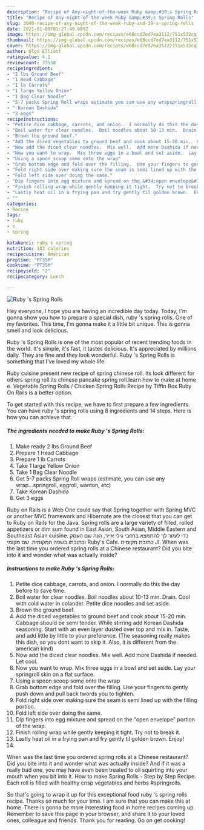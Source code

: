 ```yaml
---
description: "Recipe of Any-night-of-the-week Ruby &amp;#39;s Spring Rolls"
title: "Recipe of Any-night-of-the-week Ruby &amp;#39;s Spring Rolls"
slug: 3040-recipe-of-any-night-of-the-week-ruby-and-39-s-spring-rolls
date: 2021-01-09T01:27:49.609Z
image: https://img-global.cpcdn.com/recipes/e68ccd7ed7ea3112/751x532cq70/ruby-s-spring-rolls-recipe-main-photo.jpg
thumbnail: https://img-global.cpcdn.com/recipes/e68ccd7ed7ea3112/751x532cq70/ruby-s-spring-rolls-recipe-main-photo.jpg
cover: https://img-global.cpcdn.com/recipes/e68ccd7ed7ea3112/751x532cq70/ruby-s-spring-rolls-recipe-main-photo.jpg
author: Olga Elliott
ratingvalue: 4.1
reviewcount: 33530
recipeingredient:
- "2 lbs Ground Beef"
- "1 Head Cabbage"
- "1 lb Carrots"
- "1 large Yellow Onion"
- "1 Bag Clear Noodle"
- "5-7 packs Spring Roll wraps estimate you can use any wrapspringroll eggroll wanton etc"
- " Korean Dashida"
- "3 eggs"
recipeinstructions:
- "Petite dice cabbage, carrots, and onion.  I normally do this the day before to save time."
- "Boil water for clear noodles.  Boil noodles about 10-13 min.  Drain.  Cool with cold water in colander.  Petite dice noodles and set aside."
- "Brown the ground beef."
- "Add the diced vegetables to ground beef and cook about 15-20 min.  Cabbage should be semi tender.  While stirring add Korean Dashida seasoning.  Start with an even layer dusted over top and mix in.  Taste, and add little by little to your preference.  (The seasoning really makes this dish, so you dont want to skip it.  Also, it is different from the american kind)"
- "Now add the diced clear noodles.  Mix well.  Add more Dashida if needed.  Let cool."
- "Now you want to wrap.  Mix three eggs in a bowl and set aside.  Lay your springroll skin on a flat surface."
- "Using a spoon scoop some onto the wrap"
- "Grab bottom edge and fold over the filling.  Use your fingers to gently push down and pull back twords you to tighten."
- "Fold right side over making sure the seam is semi lined up with the filling portion."
- "Fold left side over doing the same."
- "Dip fingers into egg mixture and spread on the &#34;open envelope&#34; portion of the wrap."
- "Finish rolling wrap while gently keeping it tight.  Try not to break it."
- "Lastly heat oil in a frying pan and fry gently til golden brown.  Enjoy!"
- ""
categories:
- Recipe
tags:
- ruby
- s
- spring

katakunci: ruby s spring 
nutrition: 183 calories
recipecuisine: American
preptime: "PT35M"
cooktime: "PT35M"
recipeyield: "2"
recipecategory: Lunch

---
```



![Ruby &#39;s Spring Rolls](https://img-global.cpcdn.com/recipes/e68ccd7ed7ea3112/751x532cq70/ruby-s-spring-rolls-recipe-main-photo.jpg)

Hey everyone, I hope you are having an incredible day today. Today, I'm gonna show you how to prepare a special dish, ruby &#39;s spring rolls. One of my favorites. This time, I'm gonna make it a little bit unique. This is gonna smell and look delicious.

Ruby &#39;s Spring Rolls is one of the most popular of recent trending foods in the world. It's simple, it's fast, it tastes delicious. It's appreciated by millions daily. They are fine and they look wonderful. Ruby &#39;s Spring Rolls is something that I've loved my whole life.

Ruby cuisine present new recipe of spring chinese roll. Its look different for others spring roll.its chinese pancake spring roll.learn how to make at home e. Vegetable Spring Rolls / Chicken Spring Rolls Recipe by Tiffin Box Ruby On Rails is a better option.


To get started with this recipe, we have to first prepare a few ingredients. You can have ruby &#39;s spring rolls using 8 ingredients and 14 steps. Here is how you can achieve that.

<!--inarticleads1-->

##### The ingredients needed to make Ruby &#39;s Spring Rolls:

1. Make ready 2 lbs Ground Beef
1. Prepare 1 Head Cabbage
1. Prepare 1 lb Carrots
1. Take 1 large Yellow Onion
1. Take 1 Bag Clear Noodle
1. Get 5-7 packs Spring Roll wraps (estimate, you can use any wrap...springroll, eggroll, wanton, etc)
1. Take  Korean Dashida
1. Get 3 eggs


Ruby on Rails is a Web One could say that Spring together with Spring MVC or another MVC framework and Hibernate are the closest that you can get to Ruby on Rails for the Java. Spring rolls are a large variety of filled, rolled appetizers or dim sum found in East Asian, South Asian, Middle Eastern and Southeast Asian cuisine. כדי לעזור לך להתמצא ברחבי גילי אייר, הנה שם העסק וכתובתו בשפה המקומית. שם מקומי Ruby&#39;s Cafe. כתובת מקומית Jl. When was the last time you ordered spring rolls at a Chinese restaurant? Did you bite into it and wonder what was actually inside? 

<!--inarticleads2-->

##### Instructions to make Ruby &#39;s Spring Rolls:

1. Petite dice cabbage, carrots, and onion.  I normally do this the day before to save time.
1. Boil water for clear noodles.  Boil noodles about 10-13 min.  Drain.  Cool with cold water in colander.  Petite dice noodles and set aside.
1. Brown the ground beef.
1. Add the diced vegetables to ground beef and cook about 15-20 min.  Cabbage should be semi tender.  While stirring add Korean Dashida seasoning.  Start with an even layer dusted over top and mix in.  Taste, and add little by little to your preference.  (The seasoning really makes this dish, so you dont want to skip it.  Also, it is different from the american kind)
1. Now add the diced clear noodles.  Mix well.  Add more Dashida if needed.  Let cool.
1. Now you want to wrap.  Mix three eggs in a bowl and set aside.  Lay your springroll skin on a flat surface.
1. Using a spoon scoop some onto the wrap
1. Grab bottom edge and fold over the filling.  Use your fingers to gently push down and pull back twords you to tighten.
1. Fold right side over making sure the seam is semi lined up with the filling portion.
1. Fold left side over doing the same.
1. Dip fingers into egg mixture and spread on the &#34;open envelope&#34; portion of the wrap.
1. Finish rolling wrap while gently keeping it tight.  Try not to break it.
1. Lastly heat oil in a frying pan and fry gently til golden brown.  Enjoy!
1. 


When was the last time you ordered spring rolls at a Chinese restaurant? Did you bite into it and wonder what was actually inside? And if it was a really bad one, you may have even been treated to oil squirting into your mouth when you bit into it. How to make Spring Rolls - Step by Step Recipe. Each roll is filled with healthy crisp vegetables and herbs #springrolls. 

So that's going to wrap it up for this exceptional food ruby &#39;s spring rolls recipe. Thanks so much for your time. I am sure that you can make this at home. There is gonna be more interesting food in home recipes coming up. Remember to save this page in your browser, and share it to your loved ones, colleague and friends. Thank you for reading. Go on get cooking!
